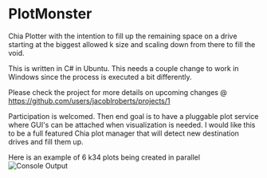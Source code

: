 # PlotMonster
Chia Plotter with the intention to fill up the remaining space on a drive starting at the biggest allowed k size and scaling down from there to fill the void.

This is written in C# in Ubuntu.  This needs a couple change to work in Windows since the process is executed a bit differently.  

Please check the project for more details on upcoming changes @ https://github.com/users/jacoblroberts/projects/1

Participation is welcomed.  Then end goal is to have a pluggable plot service where GUI's can be attached when visualization is needed.  I would like this to be a full featured Chia plot manager that will detect new destination drives and fill them up.

Here is an example of 6 k34 plots being created in parallel
![Console Output](https://user-images.githubusercontent.com/57921962/117510001-4042c580-af59-11eb-94f3-d69b1189aa14.png)
